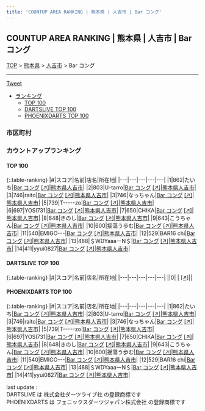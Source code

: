 ```yaml
---
title: 'COUNTUP AREA RANKING | 熊本県 | 人吉市 | Bar コング'
---
```

## COUNTUP AREA RANKING | 熊本県 | 人吉市 | Bar コング

[TOP](/darts/rank/) > [熊本県](/darts/rank/熊本県/) > [人吉市](/darts/rank/熊本県/人吉市/) > Bar コング

___

<a href="https://twitter.com/share?ref_src=twsrc%5Etfw" data-text="COUNTUP AREA RANKING | 熊本県人吉市Bar コング" class="twitter-share-button" data-hashtags="DARTSLIVE,PHOENIXDARTS,darts,ダーツ" data-show-count="false">Tweet</a>

* [ランキング](#カウントアップランキング)
    * [TOP 100](#top-100)
    * [DARTSLIVE TOP 100](#dartslive-top-100)
    * [PHOENIXDARTS TOP 100](#phoenixdarts-top-100)

### 市区町村

<ul>

</ul>

### カウントアップランキング

#### TOP 100



{:.table-ranking}
|#|スコア|名前|店名|所在地|
|---|---|---|---|---|
|1|862|<span class="rank-name-pd">たいち</span>|<a href="/darts/rank/shops/94425.html">Bar コング</a> <a href="https://vs.phoenixdarts.com/jp/shop/shopDetailInfo/s_94425?s_seq=94425">[↗]</a>|<a href="/darts/rank/熊本県/人吉市">熊本県人吉市</a>|
|2|803|<span class="rank-name-pd">U-tarro</span>|<a href="/darts/rank/shops/94425.html">Bar コング</a> <a href="https://vs.phoenixdarts.com/jp/shop/shopDetailInfo/s_94425?s_seq=94425">[↗]</a>|<a href="/darts/rank/熊本県/人吉市">熊本県人吉市</a>|
|3|746|<span class="rank-name-pd">raito</span>|<a href="/darts/rank/shops/94425.html">Bar コング</a> <a href="https://vs.phoenixdarts.com/jp/shop/shopDetailInfo/s_94425?s_seq=94425">[↗]</a>|<a href="/darts/rank/熊本県/人吉市">熊本県人吉市</a>|
|3|746|<span class="rank-name-pd">なっちゃん</span>|<a href="/darts/rank/shops/94425.html">Bar コング</a> <a href="https://vs.phoenixdarts.com/jp/shop/shopDetailInfo/s_94425?s_seq=94425">[↗]</a>|<a href="/darts/rank/熊本県/人吉市">熊本県人吉市</a>|
|5|739|<span class="rank-name-pd">T-----zo</span>|<a href="/darts/rank/shops/94425.html">Bar コング</a> <a href="https://vs.phoenixdarts.com/jp/shop/shopDetailInfo/s_94425?s_seq=94425">[↗]</a>|<a href="/darts/rank/熊本県/人吉市">熊本県人吉市</a>|
|6|697|<span class="rank-name-pd">YOSI731</span>|<a href="/darts/rank/shops/94425.html">Bar コング</a> <a href="https://vs.phoenixdarts.com/jp/shop/shopDetailInfo/s_94425?s_seq=94425">[↗]</a>|<a href="/darts/rank/熊本県/人吉市">熊本県人吉市</a>|
|7|650|<span class="rank-name-pd">CHIKA</span>|<a href="/darts/rank/shops/94425.html">Bar コング</a> <a href="https://vs.phoenixdarts.com/jp/shop/shopDetailInfo/s_94425?s_seq=94425">[↗]</a>|<a href="/darts/rank/熊本県/人吉市">熊本県人吉市</a>|
|8|648|<span class="rank-name-pd">きのし</span>|<a href="/darts/rank/shops/94425.html">Bar コング</a> <a href="https://vs.phoenixdarts.com/jp/shop/shopDetailInfo/s_94425?s_seq=94425">[↗]</a>|<a href="/darts/rank/熊本県/人吉市">熊本県人吉市</a>|
|9|643|<span class="rank-name-pd">こうちゃん</span>|<a href="/darts/rank/shops/94425.html">Bar コング</a> <a href="https://vs.phoenixdarts.com/jp/shop/shopDetailInfo/s_94425?s_seq=94425">[↗]</a>|<a href="/darts/rank/熊本県/人吉市">熊本県人吉市</a>|
|10|600|<span class="rank-name-pd">揺蕩う歩む</span>|<a href="/darts/rank/shops/94425.html">Bar コング</a> <a href="https://vs.phoenixdarts.com/jp/shop/shopDetailInfo/s_94425?s_seq=94425">[↗]</a>|<a href="/darts/rank/熊本県/人吉市">熊本県人吉市</a>|
|11|540|<span class="rank-name-pd">EMIGO---</span>|<a href="/darts/rank/shops/94425.html">Bar コング</a> <a href="https://vs.phoenixdarts.com/jp/shop/shopDetailInfo/s_94425?s_seq=94425">[↗]</a>|<a href="/darts/rank/熊本県/人吉市">熊本県人吉市</a>|
|12|529|<span class="rank-name-pd">BAR16 chi</span>|<a href="/darts/rank/shops/94425.html">Bar コング</a> <a href="https://vs.phoenixdarts.com/jp/shop/shopDetailInfo/s_94425?s_seq=94425">[↗]</a>|<a href="/darts/rank/熊本県/人吉市">熊本県人吉市</a>|
|13|488|<span class="rank-name-pd">＄WDYaaaーN＄</span>|<a href="/darts/rank/shops/94425.html">Bar コング</a> <a href="https://vs.phoenixdarts.com/jp/shop/shopDetailInfo/s_94425?s_seq=94425">[↗]</a>|<a href="/darts/rank/熊本県/人吉市">熊本県人吉市</a>|
|14|411|<span class="rank-name-pd">yyui0827</span>|<a href="/darts/rank/shops/94425.html">Bar コング</a> <a href="https://vs.phoenixdarts.com/jp/shop/shopDetailInfo/s_94425?s_seq=94425">[↗]</a>|<a href="/darts/rank/熊本県/人吉市">熊本県人吉市</a>|


#### DARTSLIVE TOP 100



{:.table-ranking}
|#|スコア|名前|店名|所在地|
|---|---|---|---|---|
||0|<span class="rank-name-dl"> </span>|<a href="/darts/rank/shops/.html"></a> <a href="">[↗]</a>|<a href="/darts/rank//"></a>|


#### PHOENIXDARTS TOP 100



{:.table-ranking}
|#|スコア|名前|店名|所在地|
|---|---|---|---|---|
|1|862|<span class="rank-name-pd">たいち</span>|<a href="/darts/rank/shops/94425.html">Bar コング</a> <a href="https://vs.phoenixdarts.com/jp/shop/shopDetailInfo/s_94425?s_seq=94425">[↗]</a>|<a href="/darts/rank/熊本県/人吉市">熊本県人吉市</a>|
|2|803|<span class="rank-name-pd">U-tarro</span>|<a href="/darts/rank/shops/94425.html">Bar コング</a> <a href="https://vs.phoenixdarts.com/jp/shop/shopDetailInfo/s_94425?s_seq=94425">[↗]</a>|<a href="/darts/rank/熊本県/人吉市">熊本県人吉市</a>|
|3|746|<span class="rank-name-pd">raito</span>|<a href="/darts/rank/shops/94425.html">Bar コング</a> <a href="https://vs.phoenixdarts.com/jp/shop/shopDetailInfo/s_94425?s_seq=94425">[↗]</a>|<a href="/darts/rank/熊本県/人吉市">熊本県人吉市</a>|
|3|746|<span class="rank-name-pd">なっちゃん</span>|<a href="/darts/rank/shops/94425.html">Bar コング</a> <a href="https://vs.phoenixdarts.com/jp/shop/shopDetailInfo/s_94425?s_seq=94425">[↗]</a>|<a href="/darts/rank/熊本県/人吉市">熊本県人吉市</a>|
|5|739|<span class="rank-name-pd">T-----zo</span>|<a href="/darts/rank/shops/94425.html">Bar コング</a> <a href="https://vs.phoenixdarts.com/jp/shop/shopDetailInfo/s_94425?s_seq=94425">[↗]</a>|<a href="/darts/rank/熊本県/人吉市">熊本県人吉市</a>|
|6|697|<span class="rank-name-pd">YOSI731</span>|<a href="/darts/rank/shops/94425.html">Bar コング</a> <a href="https://vs.phoenixdarts.com/jp/shop/shopDetailInfo/s_94425?s_seq=94425">[↗]</a>|<a href="/darts/rank/熊本県/人吉市">熊本県人吉市</a>|
|7|650|<span class="rank-name-pd">CHIKA</span>|<a href="/darts/rank/shops/94425.html">Bar コング</a> <a href="https://vs.phoenixdarts.com/jp/shop/shopDetailInfo/s_94425?s_seq=94425">[↗]</a>|<a href="/darts/rank/熊本県/人吉市">熊本県人吉市</a>|
|8|648|<span class="rank-name-pd">きのし</span>|<a href="/darts/rank/shops/94425.html">Bar コング</a> <a href="https://vs.phoenixdarts.com/jp/shop/shopDetailInfo/s_94425?s_seq=94425">[↗]</a>|<a href="/darts/rank/熊本県/人吉市">熊本県人吉市</a>|
|9|643|<span class="rank-name-pd">こうちゃん</span>|<a href="/darts/rank/shops/94425.html">Bar コング</a> <a href="https://vs.phoenixdarts.com/jp/shop/shopDetailInfo/s_94425?s_seq=94425">[↗]</a>|<a href="/darts/rank/熊本県/人吉市">熊本県人吉市</a>|
|10|600|<span class="rank-name-pd">揺蕩う歩む</span>|<a href="/darts/rank/shops/94425.html">Bar コング</a> <a href="https://vs.phoenixdarts.com/jp/shop/shopDetailInfo/s_94425?s_seq=94425">[↗]</a>|<a href="/darts/rank/熊本県/人吉市">熊本県人吉市</a>|
|11|540|<span class="rank-name-pd">EMIGO---</span>|<a href="/darts/rank/shops/94425.html">Bar コング</a> <a href="https://vs.phoenixdarts.com/jp/shop/shopDetailInfo/s_94425?s_seq=94425">[↗]</a>|<a href="/darts/rank/熊本県/人吉市">熊本県人吉市</a>|
|12|529|<span class="rank-name-pd">BAR16 chi</span>|<a href="/darts/rank/shops/94425.html">Bar コング</a> <a href="https://vs.phoenixdarts.com/jp/shop/shopDetailInfo/s_94425?s_seq=94425">[↗]</a>|<a href="/darts/rank/熊本県/人吉市">熊本県人吉市</a>|
|13|488|<span class="rank-name-pd">＄WDYaaaーN＄</span>|<a href="/darts/rank/shops/94425.html">Bar コング</a> <a href="https://vs.phoenixdarts.com/jp/shop/shopDetailInfo/s_94425?s_seq=94425">[↗]</a>|<a href="/darts/rank/熊本県/人吉市">熊本県人吉市</a>|
|14|411|<span class="rank-name-pd">yyui0827</span>|<a href="/darts/rank/shops/94425.html">Bar コング</a> <a href="https://vs.phoenixdarts.com/jp/shop/shopDetailInfo/s_94425?s_seq=94425">[↗]</a>|<a href="/darts/rank/熊本県/人吉市">熊本県人吉市</a>|


<div class="footer border-top border-gray-light mt-5 pt-3 text-right text-gray">
    last update : <span style="font-weight: italic" id="foot_last_modified"></span><br />
    DARTSLIVE は 株式会社ダーツライブ社 の登録商標です<br />
    PHOENIXDARTS は フェニックスダーツジャパン株式会社 の登録商標です<br />
</div>

<script src="https://cdnjs.cloudflare.com/ajax/libs/jquery.tablesorter/2.31.3/js/jquery.tablesorter.min.js" integrity="sha512-qzgd5cYSZcosqpzpn7zF2ZId8f/8CHmFKZ8j7mU4OUXTNRd5g+ZHBPsgKEwoqxCtdQvExE5LprwwPAgoicguNg==" crossorigin="anonymous" referrerpolicy="no-referrer"></script>
<link rel="stylesheet" href="https://cdnjs.cloudflare.com/ajax/libs/jquery.tablesorter/2.31.3/css/theme.default.min.css" integrity="sha512-wghhOJkjQX0Lh3NSWvNKeZ0ZpNn+SPVXX1Qyc9OCaogADktxrBiBdKGDoqVUOyhStvMBmJQ8ZdMHiR3wuEq8+w==" crossorigin="anonymous" referrerpolicy="no-referrer" />
<script>
$(function() {
    $(".table-ranking").tablesorter({sortList:[[0, 0]]});
    $("#foot_last_modified").text(formatDate(new Date(document.lastModified), 'yyyy-MM-dd HH:mm:ss'));
});
</script>

<script async src="https://platform.twitter.com/widgets.js" charset="utf-8"></script>